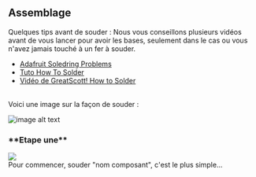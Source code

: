 ## Assemblage

Quelques tips avant de souder :
Nous vous conseillons plusieurs vidéos avant de vous lancer pour avoir les bases, seulement dans le cas ou vous n'avez jamais touché à un fer à souder.

* [Adafruit Soledring Problems](https://learn.adafruit.com/adafruit-guide-excellent-soldering/common-problems)
* [Tuto How To Solder](http://www.instructables.com/id/How-to-solder/)
* [Vidéo de GreatScott! How to Solder](https://www.youtube.com/watch?v=VxMV6wGS3NY/)
<br>
Voici une image sur la façon de souder :

![image alt text](https://static.retrobox.tech/img/solderingtips.jpg)

<h3 class="dividing-right">**Etape une**</h3>

<div class="docs-section">
<div>
<img src="https://static.retrobox.tech/img/composants/BATTERY.png">
</div>
Pour commencer, souder "nom composant", c'est le plus simple...
</div>
